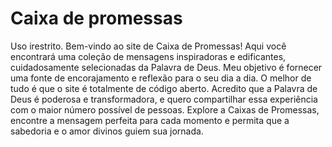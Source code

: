 # Caixa de promessas
Uso irestrito. 
Bem-vindo ao site de Caixa de Promessas! Aqui você encontrará uma coleção de mensagens inspiradoras e edificantes, cuidadosamente selecionadas da Palavra de Deus. Meu objetivo é fornecer uma fonte de encorajamento e reflexão para o seu dia a dia. O melhor de tudo é que o site é totalmente de código aberto. Acredito que a Palavra de Deus é poderosa e transformadora, e quero compartilhar essa experiência com o maior número possível de pessoas. Explore a Caixas de Promessas, encontre a mensagem perfeita para cada momento e permita que a sabedoria e o amor divinos guiem sua jornada.
